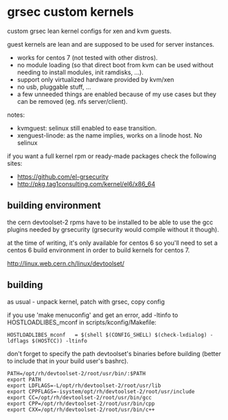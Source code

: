 grsec custom kernels
====================

custom grsec lean kernel configs for xen and kvm guests.

guest kernels are lean and are supposed to be used for server instances.
- works for centos 7 (not tested with other distros).
- no module loading (so that direct boot from kvm can be used without needing to install modules, init ramdisks, ...).
- support only virtualized hardware provided by kvm/xen
- no usb, pluggable stuff, ...
- a few unneeded things are enabled because of my use cases but they can be removed (eg. nfs server/client).

notes:
- kvmguest: selinux still enabled to ease transition.
- xenguest-linode: as the name implies, works on a linode host. No selinux

if you want a full kernel rpm or ready-made packages check the following sites:

- https://github.com/el-grsecurity
- http://pkg.tag1consulting.com/kernel/el6/x86_64 


building environment
--------------------

the cern devtoolset-2 rpms have to be installed to be able to use the gcc plugins needed by grsecurity (grsecurity would compile without it though).

at the time of writing, it's only available for centos 6 so you'll need to set a centos 6 build environment in order to build kernels for centos 7.

http://linux.web.cern.ch/linux/devtoolset/


building
--------

as usual - unpack kernel, patch with grsec, copy config

if you use 'make menuconfig' and get an error, add -ltinfo to HOSTLOADLIBES_mconf in scripts/kconfig/Makefile:

	HOSTLOADLIBES_mconf   = $(shell $(CONFIG_SHELL) $(check-lxdialog) -ldflags $(HOSTCC)) -ltinfo

don't forget to specify the path devtoolset's binaries before building (better to include that in your build user's bashrc).

	PATH=/opt/rh/devtoolset-2/root/usr/bin/:$PATH
	export PATH
	export LDFLAGS=-L/opt/rh/devtoolset-2/root/usr/lib
	export CPPFLAGS=-isystem/opt/rh/devtoolset-2/root/usr/include
	export CC=/opt/rh/devtoolset-2/root/usr/bin/gcc
	export CPP=/opt/rh/devtoolset-2/root/usr/bin/cpp
	export CXX=/opt/rh/devtoolset-2/root/usr/bin/c++

